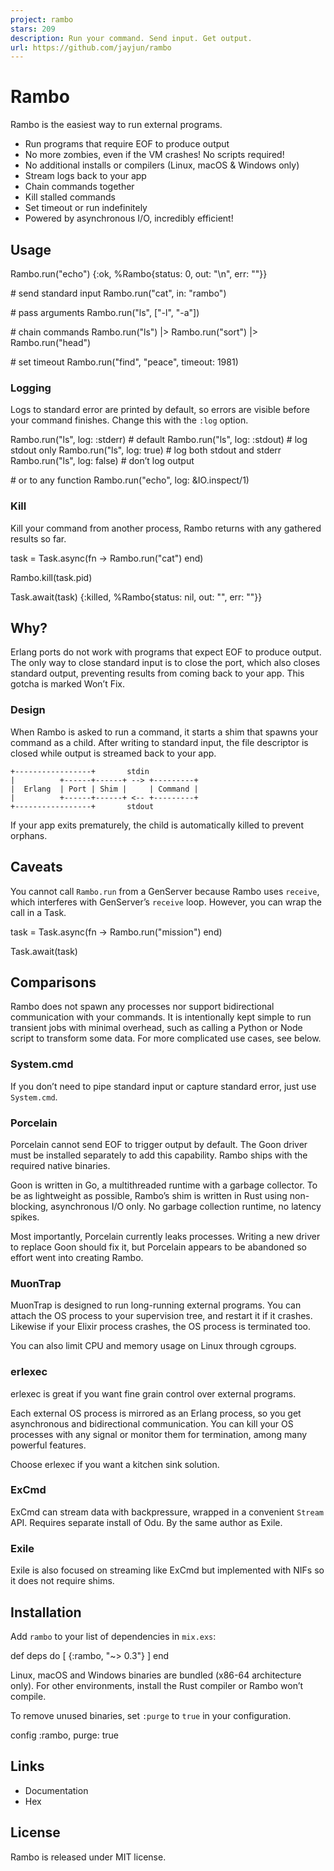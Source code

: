 ```yaml
---
project: rambo
stars: 209
description: Run your command. Send input. Get output.
url: https://github.com/jayjun/rambo
---
```


Rambo
=====

Rambo is the easiest way to run external programs.

-   Run programs that require EOF to produce output
-   No more zombies, even if the VM crashes! No scripts required!
-   No additional installs or compilers (Linux, macOS & Windows only)
-   Stream logs back to your app
-   Chain commands together
-   Kill stalled commands
-   Set timeout or run indefinitely
-   Powered by asynchronous I/O, incredibly efficient!

Usage
-----

Rambo.run("echo")
{:ok, %Rambo{status: 0, out: "\\n", err: ""}}

\# send standard input
Rambo.run("cat", in: "rambo")

\# pass arguments
Rambo.run("ls", \["-l", "-a"\])

\# chain commands
Rambo.run("ls") |> Rambo.run("sort") |> Rambo.run("head")

\# set timeout
Rambo.run("find", "peace", timeout: 1981)

### Logging

Logs to standard error are printed by default, so errors are visible before your command finishes. Change this with the `:log` option.

Rambo.run("ls", log: :stderr) \# default
Rambo.run("ls", log: :stdout) \# log stdout only
Rambo.run("ls", log: true)    \# log both stdout and stderr
Rambo.run("ls", log: false)   \# don’t log output

\# or to any function
Rambo.run("echo", log: &IO.inspect/1)

### Kill

Kill your command from another process, Rambo returns with any gathered results so far.

task \= Task.async(fn \->
  Rambo.run("cat")
end)

Rambo.kill(task.pid)

Task.await(task)
{:killed, %Rambo{status: nil, out: "", err: ""}}

Why?
----

Erlang ports do not work with programs that expect EOF to produce output. The only way to close standard input is to close the port, which also closes standard output, preventing results from coming back to your app. This gotcha is marked Won’t Fix.

### Design

When Rambo is asked to run a command, it starts a shim that spawns your command as a child. After writing to standard input, the file descriptor is closed while output is streamed back to your app.

```
+-----------------+       stdin
|          +------+------+ --> +---------+
|  Erlang  | Port | Shim |     | Command |
|          +------+------+ <-- +---------+
+-----------------+       stdout
```

If your app exits prematurely, the child is automatically killed to prevent orphans.

Caveats
-------

You cannot call `Rambo.run` from a GenServer because Rambo uses `receive`, which interferes with GenServer’s `receive` loop. However, you can wrap the call in a Task.

task \= Task.async(fn \->
  Rambo.run("mission")
end)

Task.await(task)

Comparisons
-----------

Rambo does not spawn any processes nor support bidirectional communication with your commands. It is intentionally kept simple to run transient jobs with minimal overhead, such as calling a Python or Node script to transform some data. For more complicated use cases, see below.

### System.cmd

If you don’t need to pipe standard input or capture standard error, just use `System.cmd`.

### Porcelain

Porcelain cannot send EOF to trigger output by default. The Goon driver must be installed separately to add this capability. Rambo ships with the required native binaries.

Goon is written in Go, a multithreaded runtime with a garbage collector. To be as lightweight as possible, Rambo’s shim is written in Rust using non-blocking, asynchronous I/O only. No garbage collection runtime, no latency spikes.

Most importantly, Porcelain currently leaks processes. Writing a new driver to replace Goon should fix it, but Porcelain appears to be abandoned so effort went into creating Rambo.

### MuonTrap

MuonTrap is designed to run long-running external programs. You can attach the OS process to your supervision tree, and restart it if it crashes. Likewise if your Elixir process crashes, the OS process is terminated too.

You can also limit CPU and memory usage on Linux through cgroups.

### erlexec

erlexec is great if you want fine grain control over external programs.

Each external OS process is mirrored as an Erlang process, so you get asynchronous and bidirectional communication. You can kill your OS processes with any signal or monitor them for termination, among many powerful features.

Choose erlexec if you want a kitchen sink solution.

### ExCmd

ExCmd can stream data with backpressure, wrapped in a convenient `Stream` API. Requires separate install of Odu. By the same author as Exile.

### Exile

Exile is also focused on streaming like ExCmd but implemented with NIFs so it does not require shims.

Installation
------------

Add `rambo` to your list of dependencies in `mix.exs`:

def deps do
  \[
    {:rambo, "~> 0.3"}
  \]
end

Linux, macOS and Windows binaries are bundled (x86-64 architecture only). For other environments, install the Rust compiler or Rambo won’t compile.

To remove unused binaries, set `:purge` to `true` in your configuration.

config :rambo,
  purge: true

Links
-----

-   Documentation
-   Hex

License
-------

Rambo is released under MIT license.
